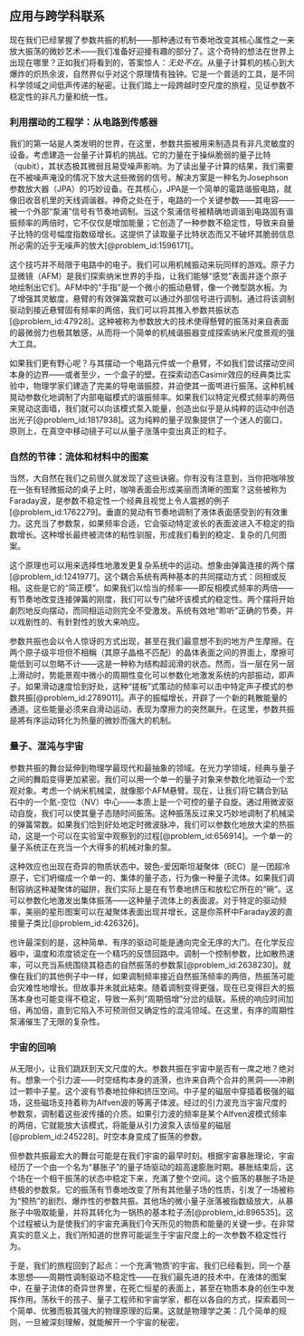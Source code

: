 ## 应用与跨学科联系

现在我们已经掌握了参数共振的机制——那种通过有节奏地改变其核心属性之一来放大振荡的微妙艺术——我们准备好迎接有趣的部分了。这个奇特的想法在世界上出现在哪里？正如我们将看到的，答案惊人：*无处不在*。从量子计算机的核心到大爆炸的炽热余波，自然界似乎对这个原理情有独钟。它是一个普适的工具，是不同科学领域之间低声传递的秘密。让我们踏上一段跨越时空尺度的旅程，见证参数不稳定性的非凡力量和统一性。

### 利用摆动的工程学：从电路到传感器

我们的第一站是人类发明的世界，在这里，参数共振被用来制造具有非凡灵敏度的设备。考虑建造一台量子计算机的挑战。它的力量在于操纵脆弱的量子比特（qubit），其状态极其微弱且易受噪声影响。为了读出量子计算的结果，我们需要在不被噪声淹没的情况下放大这些微弱的信号。解决方案是一种名为Josephson参数放大器（JPA）的巧妙设备。在其核心，JPA是一个简单的電路谐振电路，就像旧收音机里的天线调谐器。神奇之处在于，电路的一个关键参数——其电容——被一个外部“泵浦”信号有节奏地调制。当这个泵浦信号被精确地调谐到电路固有谐振频率的两倍时，它不仅仅是增加能量；它创造了一种参数不稳定性，导致来自量子比特的信号幅度指数级增长。这提供了读取量子比特状态而又不破坏其脆弱信息所必需的近乎无噪声的放大[@problem_id:1596171]。

这个技巧并不局限于电路中的电子。我们可以用机械振动来玩同样的游戏。原子力显微镜（AFM）是我们探索纳米世界的手指，让我们能够“感觉”表面并逐个原子地绘制出它们。AFM中的“手指”是一个微小的振动悬臂，像一个微型跳水板。为了增强其灵敏度，悬臂的有效弹簧常数可以通过外部信号进行调制。通过将该调制驱动到接近悬臂固有频率的两倍，我们可以将其推入参数共振状态[@problem_id:47928]。这种被称为参数放大的技术使得懸臂的振荡对来自表面的最微弱力也极其敏感，从而将一个简单的机械谐振器变成探索纳米尺度景观的强大工具。

如果我们更有野心呢？与其摆动一个电路元件或一个悬臂，不如我们尝试摆动空间本身的边界——或者至少，一个盒子的壁。在探索动态Casimir效应的经典类比实验中，物理学家们建造了完美的导电谐振腔，并迫使其一面벽进行振荡。这种机械晃动参数化地调制了内部电磁模式的谐振频率。如果我们以特定光模式频率的两倍来晃动这面墙，我们就可以向该模式泵入能量，创造出似乎是从纯粹的运动中创造出光子[@problem_id:1817938]。这为纯粹的量子现象提供了一个迷人的窗口，原则上，在真空中移动镜子可以从量子涨落中变出真正的粒子。

### 自然的节律：流体和材料中的图案

当然，大自然在我们之前很久就发现了这些诀竅。你有没有注意到，当你把咖啡放在一张有轻微振动的桌子上时，咖啡表面会形成美丽而清晰的图案？这些被称为Faraday波，是参数不稳定性一个经典且视觉上令人震撼的例子[@problem_id:1762279]。垂直的晃动有节奏地调制了液体表面感受到的有效重力。这充当了参数泵，如果频率合适，它会驱动特定波长的表面波进入不稳定的指数增长。这种增长最终被流体的粘性驯服，形成我们看到的稳定、复杂的几何图案。

这个原理也可以用来选择性地激发更复杂系统中的运动。想象由弹簧连接的两个摆 [@problem_id:1241977]。这个耦合系统有两种基本的共同摆动方式：同相或反相。这些是它的“简正模”。如果我们以恰当的频率——即反相模式频率的两倍——有节奏地改变连接弹簧的刚度，我们可以专门破坏该模式的稳定性。两个摆将开始劇烈地反向摆动，而同相运动则完全不受激发。系统有效地“聆听”正确的节奏，并以戏剧性的、有針對性的放大来响应。

参数共振也会以令人惊讶的方式出现，甚至在我们最意想不到的地方产生摩擦。在两个原子级平坦但不相稱（其原子晶格不匹配）的晶体表面之间的界面上，摩擦可能低到可以忽略不计——这是一种称为结构超润滑的状态。然而，当一层在另一层上滑动时，势能景观中微小的周期性变化可以参数化地激发系统的内部振动，即声子。如果滑动速度恰到好处，这种“搓板”式策动的频率可以击中特定声子模式的参数共振[@problem_id:2789011]。声子的振幅增长，开辟了一个新的耗散能量的通道。这些能量必须来自滑动运动，表现为摩擦力的突然飙升。在这里，参数共振是將有序运动转化为热量的微妙而强大的机制。

### 量子、混沌与宇宙

参数共振的舞台延伸到物理学最现代和最抽象的领域。在光力学领域，经典与量子之间的舞蹈变得更加紧密。我们可以用一个单一的量子对象来参数化地驱动一个宏观对象。考虑一个纳米机械梁，就像那个AFM悬臂。现在，让我们将它耦合到钻石中的一个氮-空位（NV）中心——本质上是一个可控的量子自旋。通过用微波驱动自旋，我们可以使其量子态随时间振荡。这种振荡反过来又巧妙地调制了机械梁的弹簧常数。如果我们恰到好处地定时微波脉冲，我们可以参数化地放大梁的热振动，这是一个可以在实验室中观察到的过程[@problem_id:656914]。一个单一的量子系统正在充当一个大得多的机械对象的泵。

这种效应也出现在奇异的物质状态中。玻色-爱因斯坦凝聚体（BEC）是一团超冷原子，它们坍缩成一个单一的、集体的量子态，行为像一种量子流体。如果我们调制容纳这种凝聚体的磁阱，我们实际上是在有节奏地挤压和放松它所在的“碗”。这可以参数化地激发出集体振荡——这种量子流体上的表面波。对于特定的驱动频率，美丽的星形图案可以在凝聚体表面出现并增长，这是你茶杯中Faraday波的直接量子类比[@problem_id:426326]。

也许最深刻的是，这种简单、有序的驱动可能是通向完全无序的大门。在化学反应器中，温度和浓度锁定在一个精巧的反馈回路中。调制一个控制参数，比如散热速率，可以充当系统围绕其稳态的自然振荡的参数泵[@problem_id:2638230]。就像在我们的其他例子中一样，如果调制频率接近自然振荡频率的两倍，热振荡可能会灾难性地增长。但故事并未就此結束。随着调制变得更强，现在已变得巨大的振荡本身也可能变得不稳定，导致一系列“周期倍增”分岔的级联。系统的响应时间加倍，再加倍，直到它陷入不可预测但又确定性的混沌领域。在这里，有序的周期性泵浦催生了无限的复杂性。

### 宇宙的回响

从无限小，让我们跳跃到天文尺度的大。参数共振在宇宙中是否有一席之地？绝对有。想象一个引力波——时空结构本身的涟漪，也许来自两个合并的黑洞——冲刷过一颗中子星。这个波有节奏地拉伸和挤压空间。中子星的磁层中穿插着极强的磁场，这些磁场支持着称为Alfven波的等离子体波。经过的引力波充当宇宙尺度的参数泵，调制着这些波传播的介质。如果引力波的频率是某个Alfven波模式频率的两倍，它就能放大该模式，将能量从引力波泵入该恒星的磁层[@problem_id:245228]。时空本身变成了振荡的参数。

但参数共振最宏大的舞台可能是在我们宇宙的最早时刻。根据宇宙暴胀理论，宇宙经历了一个由一个名为“暴胀子”的量子场驱动的超高速膨胀时期。暴胀结束后，这个场在一个相干振荡的状态中稳定下来，充滿了整个空间。这个振荡的暴胀子场是终极的参数泵。它的振荡有节奏地改变了所有其他量子场的性质，引发了一场被称为“预热”的剧烈、爆炸性的参数共振。其他场的微小量子涨落被指数级放大，从暴胀子中吸取能量，并将其转化为一锅热的基本粒子汤[@problem_id:896535]。这个过程被认为是使我们的宇宙充满我们今天所见的物质和能量的关键一步。在非常真实的意义上，我们所知道的世界可能诞生于宇宙尺度上的一次参数不稳定性行为。

于是，我们的旅程回到了起点：一个充满‘物质’的宇宙。我们已经看到，同一个基本思想——周期性调制驱动不稳定性——在我们最先进的技术中，在液体的图案中，在量子流体的奇异世界里，在死亡恒星的表面上，甚至在物质本身的创生中发挥作用。荡秋千的孩子、量子工程师和宇宙学家，都在以各自的方式，探索着同一个简单、优雅而极其强大的物理原理的后果。这就是物理学之美：几个简单的规则，一旦被深刻理解，就能解开一个宇宙的秘密。
